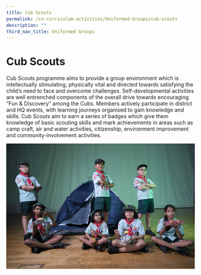 ```yaml
---
title: Cub Scouts
permalink: /co-curriculum-activities/Uniformed-Groups/cub-scouts
description: ""
third_nav_title: Uniformed Groups
---
```

# Cub Scouts
Cub Scouts programme aims to provide a group environment which is intellectually stimulating, physically vital and directed towards satisfying the child’s need to face and overcome challenges. Self-developmental activities are well entrenched components of the overall drive towards encouraging “Fun & Discovery” among the Cubs.  Members actively participate in district and HQ events, with learning journeys organised to gain knowledge and skills.  Cub Scouts aim to earn a series of badges which give them knowledge of basic scouting skills and mark achievements in areas such as camp craft, air and water activities, citizenship, environment improvement and community-involvement activities.

![](/images/Flash%20Potrait%2044.jpg)
